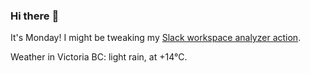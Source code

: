 ### Hi there :wave:

It's Monday! I might be tweaking my [Slack workspace analyzer action](https://github.com/bewuethr/slack-analyzer).

Weather in Victoria BC: light rain, at +14°C.
